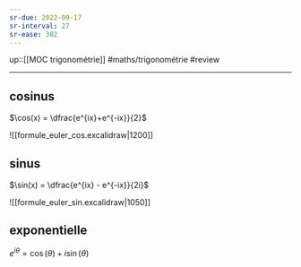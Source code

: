 ```yaml
---
sr-due: 2022-09-17
sr-interval: 27
sr-ease: 302
---
```


up::[[MOC trigonométrie]]
#maths/trigonométrie #review 

----


## cosinus
$\cos(x) = \dfrac{e^{ix}+e^{-ix}}{2}$

![[formule_euler_cos.excalidraw|1200]]


## sinus
$\sin(x) = \dfrac{e^{ix} - e^{-ix}}{2i}$

![[formule_euler_sin.excalidraw|1050]]


## exponentielle

$e^{i\theta} = \cos(\theta) + i\sin(\theta)$

